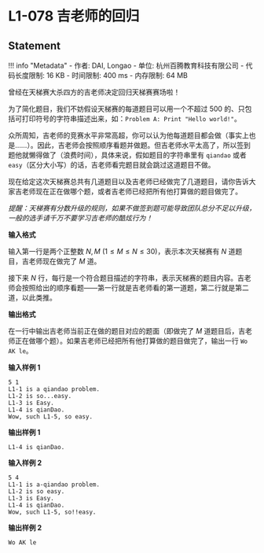
# L1-078 吉老师的回归

## Statement

!!! info "Metadata"
    - 作者: DAI, Longao
    - 单位: 杭州百腾教育科技有限公司
    - 代码长度限制: 16 KB
    - 时间限制: 400 ms
    - 内存限制: 64 MB

曾经在天梯赛大杀四方的吉老师决定回归天梯赛赛场啦！

为了简化题目，我们不妨假设天梯赛的每道题目可以用一个不超过 500 的、只包括可打印符号的字符串描述出来，如：`Problem A: Print "Hello world!"`。

众所周知，吉老师的竞赛水平非常高超，你可以认为他每道题目都会做（事实上也是……）。因此，吉老师会按照顺序看题并做题。但吉老师水平太高了，所以签到题他就懒得做了（浪费时间），具体来说，假如题目的字符串里有 `qiandao` 或者 `easy`（区分大小写）的话，吉老师看完题目就会跳过这道题目不做。

现在给定这次天梯赛总共有几道题目以及吉老师已经做完了几道题目，请你告诉大家吉老师现在正在做哪个题，或者吉老师已经把所有他打算做的题目做完了。

*提醒：天梯赛有分数升级的规则，如果不做签到题可能导致团队总分不足以升级，一般的选手请千万不要学习吉老师的酷炫行为！*


**输入格式**

输入第一行是两个正整数 $N, M$ ($1 \le M\le N \le 30$)，表示本次天梯赛有 $N$ 道题目，吉老师现在做完了 $M$ 道。

接下来 $N$ 行，每行是一个符合题目描述的字符串，表示天梯赛的题目内容。吉老师会按照给出的顺序看题——第一行就是吉老师看的第一道题，第二行就是第二道，以此类推。

**输出格式**

在一行中输出吉老师当前正在做的题目对应的题面（即做完了 $M$ 道题目后，吉老师正在做哪个题）。如果吉老师已经把所有他打算做的题目做完了，输出一行 `Wo AK le`。

**输入样例 1**
```plaintext
5 1
L1-1 is a qiandao problem.
L1-2 is so...easy.
L1-3 is Easy.
L1-4 is qianDao.
Wow, such L1-5, so easy.
```

**输出样例 1**
```plaintext
L1-4 is qianDao.
```

**输入样例 2**
```plaintext
5 4
L1-1 is a-qiandao problem.
L1-2 is so easy.
L1-3 is Easy.
L1-4 is qianDao.
Wow, such L1-5, so!!easy.
```

**输出样例 2**
```plaintext
Wo AK le
```

